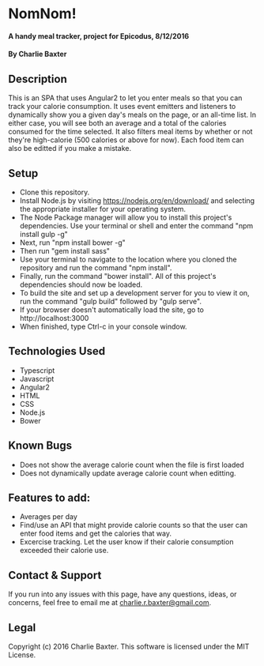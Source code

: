 # NomNom!

#### A handy meal tracker, project for Epicodus, 8/12/2016

#### By Charlie Baxter

## Description
This is an SPA that uses Angular2 to let you enter meals so that you can track your calorie consumption.  It uses event emitters and listeners to dynamically show you a given day's meals on the page, or an all-time list.  In either case, you will see both an average and a total of the calories consumed for the time selected.  It also filters meal items by whether or not they're high-calorie (500 calories or above for now).  Each food item can also be editted if you make a mistake.

## Setup

* Clone this repository.
* Install Node.js by visiting https://nodejs.org/en/download/ and selecting the appropriate installer for your operating system.
* The Node Package manager will allow you to install this project's dependencies.  Use your terminal or shell and enter the command "npm install gulp -g"
* Next, run "npm install bower -g"
* Then run "gem install sass"
* Use your terminal to navigate to the location where you cloned the repository and run the command "npm install".
* Finally, run the command "bower install".  All of this project's dependencies should now be loaded.
* To build the site and set up a development server for you to view it on, run the command "gulp build" followed by "gulp serve".
* If your browser doesn't automatically load the site, go to http://localhost:3000
* When finished, type Ctrl-c in your console window.

## Technologies Used

* Typescript
* Javascript
* Angular2
* HTML
* CSS
* Node.js
* Bower

## Known Bugs
* Does not show the average calorie count when the file is first loaded
* Does not dynamically update average calorie count when editting.

## Features to add:
* Averages per day
* Find/use an API that might provide calorie counts so that the user can enter food items and get the calories that way.
* Excercise tracking. Let the user know if their calorie consumption exceeded their calorie use.

## Contact & Support
If you run into any issues with this page, have any questions, ideas, or concerns, feel free to email me at charlie.r.baxter@gmail.com.

## Legal
Copyright (c) 2016 Charlie Baxter.  This software is licensed under the MIT License.
